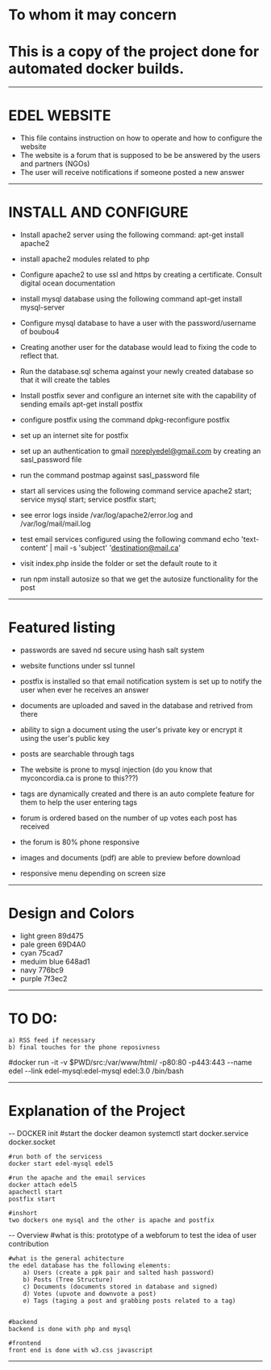# To whom it may concern

# This is a copy of the project done for automated docker builds.

--------------------------------------------------------------------------------
# EDEL WEBSITE 

* This file contains instruction on how to operate and how to configure the website
* The website is a forum that is supposed to be be answered by the users and partners (NGOs)
* The user will receive notifications if someone posted a new answer

--------------------------------------------------------------------------------
# INSTALL AND CONFIGURE

* Install apache2 server using the following command:
    apt-get install apache2

* install apache2 modules related to php

* Configure apache2 to use ssl and https by creating a certificate. Consult digital ocean documentation

* install mysql database using the following command
    apt-get install mysql-server

* Configure mysql database to have a user with the password/username of boubou4

* Creating another user for the database would lead to fixing the code to reflect that.

* Run the database.sql schema against your newly created database so that it will create the tables

* Install postfix sever and configure an internet site with the capability of sending emails
    apt-get install postfix

* configure postfix using the command
    dpkg-reconfigure postfix

* set up an internet site for postfix

* set up an authentication to gmail noreplyedel@gmail.com by creating an sasl_password file

* run the command postmap against sasl_password file

* start all services using the following command
    service apache2 start; service mysql start; service postfix start;

* see error logs inside /var/log/apache2/error.log and /var/log/mail/mail.log

* test email services configured using the following command
echo 'text-content' | mail -s 'subject' 'destination@mail.ca'

* visit index.php inside the folder or set the default route to it

* run npm install autosize so that we get the autosize functionality for the post

--------------------------------------------------------------------------------
# Featured listing

* passwords are saved nd secure using hash salt system

* website functions under ssl tunnel

* postfix is installed so that email notification system is set up to notify the user when ever he receives an answer

* documents are uploaded and saved in the database and retrived from there

* ability to sign a document using the user's private key or encrypt it using the user's public key

* posts are searchable through tags

* The website is prone to mysql injection (do you know that myconcordia.ca is prone to this???)

* tags are dynamically created and there is an auto complete feature for them to help the user entering tags

* forum is ordered based on the number of up votes each post has received

* the forum is 80% phone responsive

* images and documents (pdf) are able to preview before download

* responsive menu depending on screen size
--------------------------------------------------------------------------------
# Design and Colors

* light green 89d475
* pale green 69D4A0
* cyan 75cad7
* meduim blue 648ad1
* navy 776bc9
* purple 7f3ec2
	
--------------------------------------------------------------------------------
# TO DO:
    a) RSS feed if necessary
    b) final touches for the phone reposivness

#docker run -it  -v $PWD/src:/var/www/html/ -p80:80 -p443:443 --name edel --link edel-mysql:edel-mysql edel:3.0 /bin/bash


--------------------------------------------------------------------------------
# Explanation of the Project
-- DOCKER init
    #start the docker deamon
    systemctl start docker.service docker.socket

    #run both of the servicess
    docker start edel-mysql edel5 

    #run the apache and the email services
    docker attach edel5
    apachectl start
    postfix start

    #inshort
    two dockers one mysql and the other is apache and postfix

-- Overview
    #what is this:
    prototype of a webforum to test the idea of user contribution

    #what is the general achitecture
    the edel database has the following elements:
        a) Users (create a ppk pair and salted hash password)
        b) Posts (Tree Structure)
        c) Documents (documents stored in database and signed)
        d) Votes (upvote and downvote a post)
        e) Tags (taging a post and grabbing posts related to a tag)
        

    #backend
    backend is done with php and mysql

    #frontend
    front end is done with w3.css javascript 
--------------------------------------------------------------------------------



